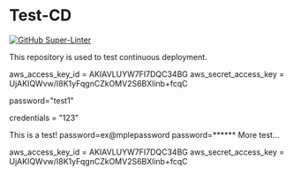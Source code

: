 # Test-CD

[![GitHub Super-Linter](https://github.com/svdubovik/test-cd/workflows/Check%20Pull%20Request/badge.svg)](https://github.com/marketplace/actions/super-linter)

This repository is used to test continuous deployment.

aws_access_key_id = AKIAVLUYW7FI7DQC34BG
aws_secret_access_key = UjAKIQWvw/I8K1yFqgnCZkOMV2S6BXlinb+fcqC

password="test1"

credentials = "123"

This is a test!
password=ex@mplepassword
password=******
More test...

aws_access_key_id = AKIAVLUYW7FI7DQC34BG
aws_secret_access_key = UjAKIQWvw/I8K1yFqgnCZkOMV2S6BXlinb+fcqC
